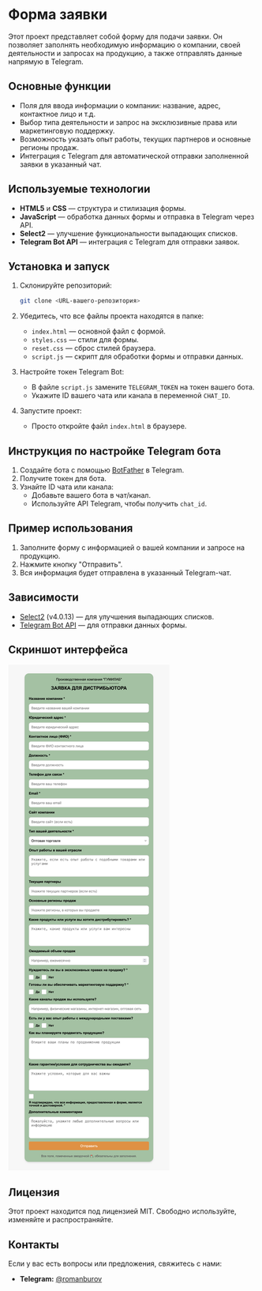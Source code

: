 # Форма заявки

Этот проект представляет собой форму для подачи заявки. Он позволяет заполнять необходимую информацию о компании, своей деятельности и запросах на продукцию, а также отправлять данные напрямую в Telegram.

## Основные функции

- Поля для ввода информации о компании: название, адрес, контактное лицо и т.д.
- Выбор типа деятельности и запрос на эксклюзивные права или маркетинговую поддержку.
- Возможность указать опыт работы, текущих партнеров и основные регионы продаж.
- Интеграция с Telegram для автоматической отправки заполненной заявки в указанный чат.

## Используемые технологии

- **HTML5** и **CSS** — структура и стилизация формы.
- **JavaScript** — обработка данных формы и отправка в Telegram через API.
- **Select2** — улучшение функциональности выпадающих списков.
- **Telegram Bot API** — интеграция с Telegram для отправки заявок.

## Установка и запуск

1. Склонируйте репозиторий:
   ```bash
   git clone <URL-вашего-репозитория>
   ```

2. Убедитесь, что все файлы проекта находятся в папке:
   - `index.html` — основной файл с формой.
   - `styles.css` — стили для формы.
   - `reset.css` — сброс стилей браузера.
   - `script.js` — скрипт для обработки формы и отправки данных.

3. Настройте токен Telegram Bot:
   - В файле `script.js` замените `TELEGRAM_TOKEN` на токен вашего бота.
   - Укажите ID вашего чата или канала в переменной `CHAT_ID`.

4. Запустите проект:
   - Просто откройте файл `index.html` в браузере.

## Инструкция по настройке Telegram бота

1. Создайте бота с помощью [BotFather](https://t.me/BotFather) в Telegram.
2. Получите токен для бота.
3. Узнайте ID чата или канала:
   - Добавьте вашего бота в чат/канал.
   - Используйте API Telegram, чтобы получить `chat_id`.

## Пример использования

1. Заполните форму с информацией о вашей компании и запросе на продукцию.
2. Нажмите кнопку "Отправить".
3. Вся информация будет отправлена в указанный Telegram-чат.

## Зависимости

- [Select2](https://select2.org/) (v4.0.13) — для улучшения выпадающих списков.
- [Telegram Bot API](https://core.telegram.org/bots/api) — для отправки данных формы.

## Скриншот интерфейса

![Скриншот формы](screen.png)

## Лицензия

Этот проект находится под лицензией MIT. Свободно используйте, изменяйте и распространяйте.

## Контакты

Если у вас есть вопросы или предложения, свяжитесь с нами:

- **Telegram:** [@romanburov](https://t.me/romanburov)
